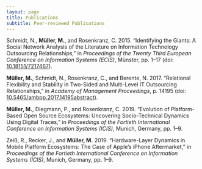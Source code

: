 ```yaml
---
layout: page
title: Publications
subtitle: Peer-reviewed Publications
---
```


Schmidt, N., **Müller, M.**, and Rosenkranz, C. 2015. “Identifying the Giants: A Social Network Analysis of the Literature on Information Technology Outsourcing Relationships,” in _Proceedings of the Twenty Third European Conference on Information Systems (ECIS)_, Münster, pp. 1–17 (doi: [10.18151/7217467](https://doi.org/10.18151/7217467)).

**Müller, M.**, Schmidt, N., Rosenkranz, C., and Berente, N. 2017. “Relational Flexibility and Stability in Two-Sided and Multi-Level IT Outsourcing Relationships,” in _Academy of Management Proceedings_, p. 14195 (doi: [10.5465/ambpp.2017.14195abstract](https://doi.org/10.5465/ambpp.2017.14195abstract)).

**Müller, M.**, Diegmann, P., and Rosenkranz, C. 2019. “Evolution of Platform-Based Open Source Ecosystems: Uncovering Socio-Technical Dynamics Using Digital Traces,” in _Proceedings of the Fortieth International Conference on Information Systems (ICIS)_, Munich, Germany, pp. 1–9.

Zeiß, R., Recker, J., and **Müller, M.** 2019. “Hardware-Layer Dynamics in Mobile Platform Ecosystems: The Case of Apple’s iPhone Aftermarket,” in _Proceedings of the Fortieth International Conference on Information Systems (ICIS)_, Munich, Germany, pp. 1–9.
